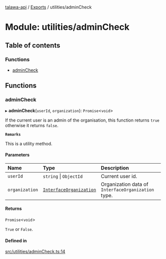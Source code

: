 [talawa-api](../README.md) / [Exports](../modules.md) / utilities/adminCheck

# Module: utilities/adminCheck

## Table of contents

### Functions

- [adminCheck](utilities_adminCheck.md#admincheck)

## Functions

### adminCheck

▸ **adminCheck**(`userId`, `organization`): `Promise`<`void`\>

If the current user is an admin of the organisation, this function returns `true` otherwise it returns `false`.

**`Remarks`**

This is a utility method.

#### Parameters

| Name | Type | Description |
| :------ | :------ | :------ |
| `userId` | `string` \| `ObjectId` | Current user id. |
| `organization` | [`InterfaceOrganization`](../interfaces/models_Organization.InterfaceOrganization.md) | Organization data of `InterfaceOrganization` type. |

#### Returns

`Promise`<`void`\>

`True` or `False`.

#### Defined in

[src/utilities/adminCheck.ts:14](https://github.com/Nitya-Pasrija/talawa-api/blob/d3a6af9/src/utilities/adminCheck.ts#L14)
